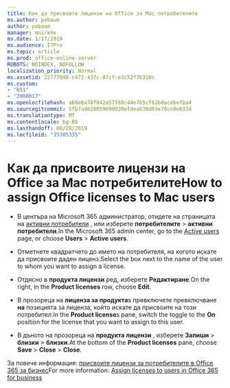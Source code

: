 ```yaml
---
title: Как да присвоите лицензи на Office за Mac потребителите
ms.author: pebaum
author: pebaum
manager: mnirkhe
ms.date: 1/17/2019
ms.audience: ITPro
ms.topic: article
ms.prod: office-online-server
ROBOTS: NOINDEX, NOFOLLOW
localization_priority: Normal
ms.assetid: 22777888-c472-437c-87cf-e3c52f3b310c
ms.custom:
- "651"
- "2000017"
ms.openlocfilehash: a68e6a78f042a57f88c44e7b5cf62bdacebefba4
ms.sourcegitcommit: 5fb7a4b28859690020efdea630d03e70cc0e6334
ms.translationtype: MT
ms.contentlocale: bg-BG
ms.lasthandoff: 06/28/2019
ms.locfileid: "35385335"
---
```

# <a name="how-to-assign-office-licenses-to-mac-users"></a><span data-ttu-id="edb3d-102">Как да присвоите лицензи на Office за Mac потребителите</span><span class="sxs-lookup"><span data-stu-id="edb3d-102">How to assign Office licenses to Mac users</span></span>

- <span data-ttu-id="edb3d-103">В центъра на Microsoft 365 администратор, отидете на страницата на [активни потребители](https://go.microsoft.com/fwlink/p/?linkid=834822) , или изберете **потребителите** \> **активни потребители**.</span><span class="sxs-lookup"><span data-stu-id="edb3d-103">In the Microsoft 365 admin center, go to the [Active users](https://go.microsoft.com/fwlink/p/?linkid=834822) page, or choose **Users** \> **Active users**.</span></span>

- <span data-ttu-id="edb3d-104">Отметнете квадратчето до името на потребителя, на когото искате да присвоите даден лиценз.</span><span class="sxs-lookup"><span data-stu-id="edb3d-104">Select the box next to the name of the user to whom you want to assign a license.</span></span>

- <span data-ttu-id="edb3d-105">Отдясно в **продукта лицензи** ред, изберете **Редактиране**.</span><span class="sxs-lookup"><span data-stu-id="edb3d-105">On the right, in the **Product licenses** row, choose **Edit**.</span></span>

- <span data-ttu-id="edb3d-106">В прозореца на **лиценза за продукта**s превключете превключване **на** позицията за лиценза, който искате да присвоите на този потребител.</span><span class="sxs-lookup"><span data-stu-id="edb3d-106">In the **Product license**s pane, switch the toggle to the **On** position for the license that you want to assign to this user.</span></span>

- <span data-ttu-id="edb3d-107">В дъното на прозореца на **продукта лицензи** , изберете **Запиши** \> **близки** \> **близки**.</span><span class="sxs-lookup"><span data-stu-id="edb3d-107">At the bottom of the **Product licenses** pane, choose **Save** \> **Close** \> **Close**.</span></span>

<span data-ttu-id="edb3d-108">За повече информация: [присвоите лицензи за потребителите в Office 365 за бизнес](https://docs.microsoft.com/office365/admin/subscriptions-and-billing/assign-licenses-to-users)</span><span class="sxs-lookup"><span data-stu-id="edb3d-108">For more information: [Assign licenses to users in Office 365 for business](https://docs.microsoft.com/office365/admin/subscriptions-and-billing/assign-licenses-to-users)</span></span>
  